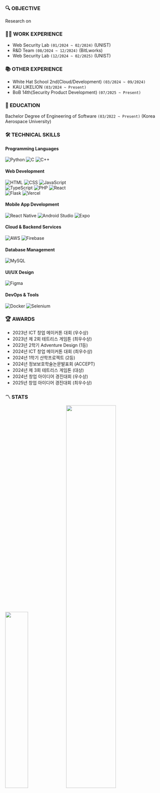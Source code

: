 <!-- My CV/resume -->
<div align="left">  

### 🔍 OBJECTIVE 
Research on 

### 👩‍💻 WORK EXPERIENCE 
- Web Security Lab ```(01/2024 ~ 02/2024)``` (UNIST)
- R&D Team ```(08/2024 ~ 12/2024)``` (BitLworks)
- Web Security Lab ```(12/2024 ~ 02/2025)``` (UNIST)

### 📚 OTHER EXPERIENCE
- White Hat School 2nd(Cloud/Development) ```(03/2024 ~ 09/2024)```
- KAU LIKELION ```(03/2024 ~ Present)```
- BoB 14th(Security Product Development) ```(07/2025 ~ Present)```

### 📖 EDUCATION 
Bachelor Degree of Engineering of Software ```(03/2022 ~ Present)``` (Korea Aerospace University)

### 🛠️ TECHNICAL SKILLS 

#### Programming Languages  
![Python](https://img.shields.io/badge/Python-3776AB?style=for-the-badge&logo=python&logoColor=white)
![C](https://img.shields.io/badge/C-A8B9CC?style=for-the-badge&logo=c&logoColor=white)
![C++](https://img.shields.io/badge/C++-00599C?style=for-the-badge&logo=c%2B%2B&logoColor=white)  

#### Web Development  
![HTML](https://img.shields.io/badge/HTML-E34F26?style=for-the-badge&logo=html5&logoColor=white)
![CSS](https://img.shields.io/badge/CSS-1572B6?style=for-the-badge&logo=css3&logoColor=white)
![JavaScript](https://img.shields.io/badge/JavaScript-F7DF1E?style=for-the-badge&logo=javascript&logoColor=black)  
![TypeScript](https://img.shields.io/badge/TypeScript-3178C6?style=for-the-badge&logo=typescript&logoColor=white)
![PHP](https://img.shields.io/badge/PHP-777BB4?style=for-the-badge&logo=php&logoColor=white)
![React](https://img.shields.io/badge/React-61DAFB?style=for-the-badge&logo=react&logoColor=black)  
![Flask](https://img.shields.io/badge/Flask-000000?style=for-the-badge&logo=flask&logoColor=white)
![Vercel](https://img.shields.io/badge/Vercel-000000?style=for-the-badge&logo=vercel&logoColor=white)  

#### Mobile App Development  
![React Native](https://img.shields.io/badge/React%20Native-61DAFB?style=for-the-badge&logo=react&logoColor=black)
![Android Studio](https://img.shields.io/badge/Android%20Studio-3DDC84?style=for-the-badge&logo=android-studio&logoColor=white)
![Expo](https://img.shields.io/badge/Expo-000020?style=for-the-badge&logo=expo&logoColor=white)  

#### Cloud & Backend Services  
![AWS](https://img.shields.io/badge/AWS-232F3E?style=for-the-badge&logo=amazon-aws&logoColor=white)
![Firebase](https://img.shields.io/badge/Firebase-FFCA28?style=for-the-badge&logo=Firebase&logoColor=white)  

#### Database Management  
![MySQL](https://img.shields.io/badge/MySQL-4479A1?style=for-the-badge&logo=mysql&logoColor=white)  

#### UI/UX Design  
![Figma](https://img.shields.io/badge/Figma-F24E1E?style=for-the-badge&logo=figma&logoColor=white)  

#### DevOps & Tools  
![Docker](https://img.shields.io/badge/Docker-2496ED?style=for-the-badge&logo=docker&logoColor=white)
![Selenium](https://img.shields.io/badge/Selenium-43B02A?style=for-the-badge&logo=selenium&logoColor=white)  

### 🏆 AWARDS 
- 2023년 ICT 창업 메이커톤 대회 (우수상)
- 2023년 제 2회 테트리스 게임톤 (최우수상)
- 2023년 2학기 Adventure Design (1등)
- 2024년 ICT 창업 메이커톤 대회 (최우수상)
- 2024년 1학기 산학프로젝트 (2등)
- 2024년 정보보호학술논문발표회 (ACCEPT)
- 2024년 제 3회 테트리스 게임톤 (대상)
- 2024년 창업 아이디어 경진대회 (우수상)
- 2025년 창업 아이디어 경진대회 (최우수상)

### 〽️ STATS 
<img src="https://github-readme-stats.vercel.app/api/top-langs/?username=mcy0325&layout=donut&show_icons=true&theme=material-palenight&hide_border=true&bg_color=20232a&icon_color=FFD700&text_color=fff&title_color=FFD700&count_private=true&exclude_repo=Face-Transfer-Application" width="38%" />
<img src="https://github-readme-stats.vercel.app/api?username=mcy0325&show_icons=true&theme=material-palenight&hide_border=true&bg_color=20232a&icon_color=FFD700&text_color=fff&title_color=FFD700&count_private=true" width="56%" />

<br><br>

